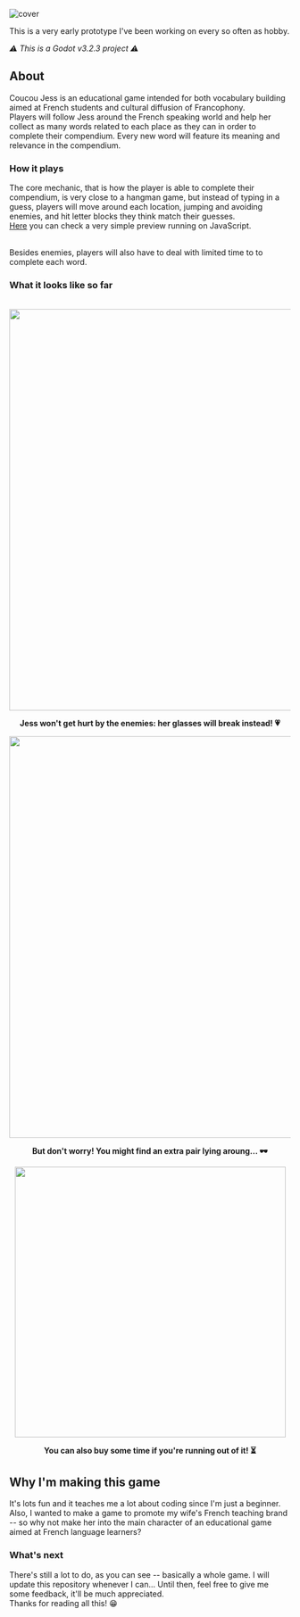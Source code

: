 ![cover](https://user-images.githubusercontent.com/74621925/157352700-2df26f52-eee7-4ace-9297-de94e1bf722e.png)

This is a very early prototype I've been working on every so often as hobby.

*⚠️ This is a Godot v3.2.3 project ⚠️*

## About

Coucou Jess is an educational game intended for both vocabulary building aimed at French students and cultural diffusion of Francophony.
<br>Players will follow Jess around the French speaking world and help her collect as many words related to each place as they can in order to complete their compendium. Every new word will feature its meaning and relevance in the compendium.

### How it plays

The core mechanic, that is how the player is able to complete their compendium, is very close to a hangman game, but instead of typing in a guess, players will move around each location, jumping and avoiding enemies, and hit letter blocks they think match their guesses.
<br>[Here](https://gabrielhamdan.github.io/Coucou-Jess/#game) you can check a very simple preview running on JavaScript.

<br>Besides enemies, players will also have to deal with limited time to to complete each word.

### What it looks like so far
<br>
<div align="center">
<img src="https://user-images.githubusercontent.com/74621925/157352861-9fb92407-708d-4584-b8f5-90af19536052.gif" width="720">

  <p><b>Jess won't get hurt by the enemies: her glasses will break instead! 💗</b></p>

<img src="https://user-images.githubusercontent.com/74621925/157352866-66629b60-55bc-41de-a670-937b83f6668f.gif" width="720">
  
  <p><b>But don't worry! You might find an extra pair lying aroung... 🕶</b></p>

<img src="https://user-images.githubusercontent.com/74621925/157352868-8c89fb84-4a2a-4f8d-9979-a59db4717707.gif" width="485">
  
  <p><b>You can also buy some time if you're running out of it! ⏳</b></p>
</div>

## Why I'm making this game

It's lots fun and it teaches me a lot about coding since I'm just a beginner.
<br>Also, I wanted to make a game to promote my wife's French teaching brand -- so why not make her into the main character of an educational game aimed at French language learners?

### What's next

There's still a lot to do, as you can see -- basically a whole game. I will update this repository whenever I can... Until then, feel free to give me some feedback, it'll be much appreciated.
<br>Thanks for reading all this! 😁
